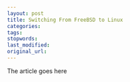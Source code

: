 ```yaml
---
layout: post
title: Switching From FreeBSD to Linux
categories:
tags:
stopwords:
last_modified:
original_url: 
---
```


The article goes here

